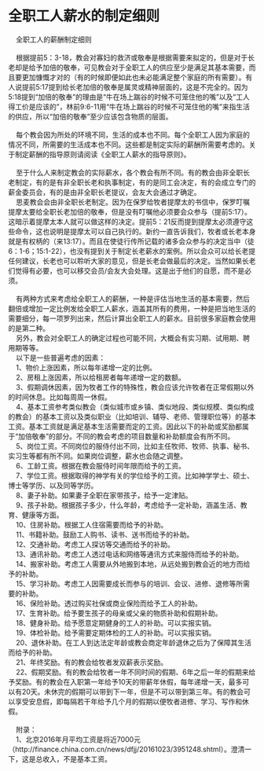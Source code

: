 # 全职工人薪水的制定细则



<p>&nbsp; &nbsp; 全职工人的薪酬制定细则<br />
&nbsp;<br />
&nbsp; &nbsp; 根据提前5：3-18，教会对寡妇的救济或敬奉是根据需要来拟定的，但是对于长老却是给予加倍的敬奉，可见教会对于全职工人的供应至少是满足其基本需要，而且要更加慷慨才对的（有的时候即便如此也未必能满足整个家庭的所有需要）。有人说提前5:17提到给长老加倍的敬奉是属灵或精神层面的，这是不完全的。因为5:18提到“加倍的敬奉”的理由是“牛在场上踹谷的时候不可笼住他的嘴”以及“工人得工价是应该的”，林前9:6-11用“牛在场上踹谷的时候不可笼住他的嘴”来指生活的供应，所以“加倍的敬奉”至少应该包含物质的层面。<br />
&nbsp;<br />
&nbsp; &nbsp; 每个教会因为所处的环境不同，生活的成本也不同。每个全职工人因为家庭的情况不同，所需要的生活成本也不同。这些都是制定实际的薪酬所需要考虑的。关于制定薪酬的指导原则请阅读《全职工人薪水的指导原则》。<br />
&nbsp;<br />
&nbsp; &nbsp; 至于什么人来制定教会的实际薪水，各个教会有所不同。有的教会由非全职长老制定，有的是有非全职长老和执事制定，有的是同工会决定，有的会成立专门的薪金委员会，有的是由非全职长老提议，会友大会通过才确定。<br />
&nbsp; &nbsp; 思麦教会会由非全职长老制定。因为在保罗给牧者提摩太的书信中，保罗叮嘱提摩太要给全职长老加倍的敬奉，但是没有叮嘱他必须要会众参与（提前5:17）。这暗示着提摩太本人就可以做这样的决定。提前5：21反而提到提摩太必须遵守这些命令，这也说明是提摩太可以自己执行的。新约一直告诉我们，牧者或长老本身就是有权柄的（来13:17）。而且在使徒行传所记载的诸多会众参与的决定当中（徒6：1-6；15:1-22），也没有提到关于制定长老薪水的案例。所以会众可以给长老提任何建议，长老也可以聆听大家的意见，但是长老会做最后的决定。当然如果长老们觉得有必要，也可以移交会员/会友大会处理。这是出于他们的自愿，而不是必须。<br />
&nbsp;<br />
&nbsp; &nbsp; 有两种方式来考虑给全职工人的薪酬，一种是评估当地生活的基本需要，然后翻倍或增加一定比例发给全职工人薪水，涵盖其所有的费用，一种是把当地生活的需要细分，每一项罗列出来，然后计算出全职工人的薪水。目前很多家庭教会使用的是第二种。<br />
&nbsp; &nbsp; 另外，教会对全职工人的确定过程也可能不同，大概会有实习期、试用期、聘用期等等。<br />
&nbsp; &nbsp; 以下是一些普遍考虑的因素：<br />
&nbsp; &nbsp; 1、物价上涨因素，所以每年递增一定的比例。<br />
&nbsp; &nbsp; 2、房租上涨因素，所以给租房者每年递增一定的数额。<br />
&nbsp; &nbsp; 3、假期调休因素，因为牧者工作的特殊性，教会应该允许牧者在正常假期以外的时间休息。比如每周周一休假。<br />
&nbsp; &nbsp; 4、基本工资参考类似教会（类似城市或乡镇、类似地段、类似规模、类似构成的教会）的基本工资以及类似职业（比如培训、辅导、老师、管理职位等）的基本工资。基本工资就是满足基本生活需要而定的工资。因此以下的补助或奖励都属于“加倍敬奉”的部分。不同的教会考虑的项目数量和补助额度会有所不同。<br />
&nbsp; &nbsp; 5、岗位工资。不同岗位的服侍付出不同，比如主任牧师、牧师、执事、秘书、实习生等都有所不同。如果岗位调整，薪水也会随之调整。<br />
&nbsp; &nbsp; 6、工龄工资。根据在教会服侍时间年限而给予的工资。<br />
&nbsp; &nbsp; 7、学位工资。根据取得的神学有关的学位给予的工资。比如神学学士、硕士、博士等学历、以及同等学历。<br />
&nbsp; &nbsp; 8、妻子补助。如果妻子全职在家带孩子，给予一定津贴。<br />
&nbsp; &nbsp; 9、孩子补助。根据孩子多少，什么年龄，考虑给予一定补助，涵盖生活、教育、健康等方面。<br />
&nbsp; &nbsp; 10、住房补助。根据工人住宿需要而给予的补助。<br />
&nbsp; &nbsp; 11、书籍补助。鼓励工人购书、读书、送书而给予的补助。<br />
&nbsp; &nbsp; 12、交通补助。考虑工人探访等交通而给予的补助。<br />
&nbsp; &nbsp; 13、通讯补助。考虑工人透过电话和网络等通讯方式来服侍而给予的补助。<br />
&nbsp; &nbsp; 14、搬家补助。考虑工人需要从外地搬到本地，从远处搬到教会近的地方而给予的补助。<br />
&nbsp; &nbsp; 15、学习补助。考虑工人因需要成长而参与的培训、会议、进修、退修等所需要的补助。<br />
&nbsp; &nbsp; 16、保险补助。透过购买社保或商业保险而给予工人的补助。<br />
&nbsp; &nbsp; 17、生育补助。给予要生孩子的母亲或父亲的物质补助和假期补助。<br />
&nbsp; &nbsp; 18、健身补助。给予愿意定期健身的工人的补助。可以实报实销。<br />
&nbsp; &nbsp; 19、体检补助。给予需要定期体检的工人的补助。可以实报实销。<br />
&nbsp; &nbsp; 20、退休补助。在工人到达法定年龄或教会商定年龄退休之后为了保障其生活而给予的补助。<br />
&nbsp; &nbsp; 21、年终奖励。有的教会给牧者发双薪表示奖励。<br />
&nbsp; &nbsp; 22、假期奖励。有的教会给牧者一年不同时间的假期、6年之后一年的假期来给予奖励。有的教会在入职第一年给予10天的带薪年休假，每年递增一天，最多可以有20天。未休完的假期可以带到下一年，但是不可以带到第三年。有的教会可以享受安息假，即每隔若干年给予几个月的假期以便牧者进修、学习、写作和休假。<br />
&nbsp;<br />
&nbsp; &nbsp; 附录：<br />
&nbsp; &nbsp; 1、北京2016年月平均工资是将近7000元（http://finance.china.com.cn/news/dfjj/20161023/3951248.shtml）。澄清一下，这是总收入，不是基本工资。</p>